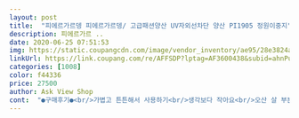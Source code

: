 ```yaml
---
layout: post 
title:  "피에르가르뎅 피에르가르뎅/ 고급패션양산 UV자외선차단 양산 PI1905 정원이중지" 
description: 피에르가르 ..
date: 2020-06-25 07:51:53 
img: https://static.coupangcdn.com/image/vendor_inventory/ae95/28e3824a289d5a6660f462f94307cb7b69c9e961471bd56213d543f0e16f.jpg 
linkUrl: https://link.coupang.com/re/AFFSDP?lptag=AF3600438&subid=ahnPublicAsk&pageKey=1331287861&itemId=2355712027&vendorItemId=70640387395&traceid=V0-113-4233158804bbc12f 
categories: [1008] 
color: f44336 
price: 27500 
author: Ask View Shop 
cont:  "●구매후기●<br/>가볍고 튼튼해서 사용하기<br/>생각보다 작아요<br/>오산 살 부분이 플라스틱이라 접거나 펼때 부러질 위험성이 있지만 병균적으로 좋아요<br/>좋아요 생각보다 사이즈가 좀 작아요<br/>" 
---
```

